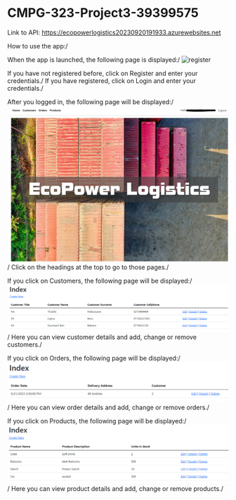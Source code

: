 # CMPG-323-Project3-39399575
Link to API: <https://ecopowerlogistics20230920191933.azurewebsites.net>

How to use the app:/

When the app is launched, the following page is displayed:/
![register](https://github.com/Adriaan0108/CMPG-323-Project3-39399575/assets/112950444/176f7340-6d18-476c-ae36-eb60c4867b2e)

If you have not registered before, click on Register and enter your credentials./
If you have registered, click on Login and enter your credentials./

After you logged in, the following page will be displayed:/
<img src="images/homepage.png" alt="Home">/
Click on the headings at the top to go to those pages./

If you click on Customers, the following page will be displayed:/
<img src="images/customers.png" alt="Customers">/
Here you can view customer details and add, change or remove customers./

If you click on Orders, the following page will be displayed:/
<img src="images/orders.png" alt="Orders">/
Here you can view order details and add, change or remove orders./

If you click on Products, the following page will be displayed:/
<img src="images/products.png" alt="Products">/
Here you can view product details and add, change or remove products./
